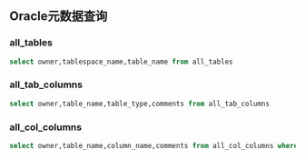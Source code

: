 ## Oracle元数据查询

### all_tables

```sql
select owner,tablespace_name,table_name from all_tables
```

### all_tab_columns

```sql
select owner,table_name,table_type,comments from all_tab_columns
```

### all_col_columns

```sql
select owner,table_name,column_name,comments from all_col_columns where owner='=' and table_name
```



